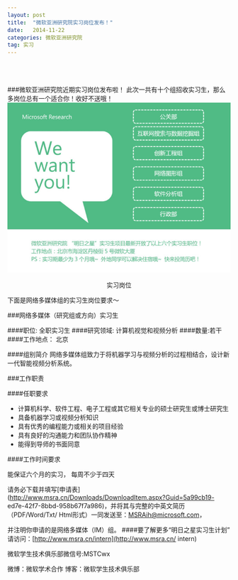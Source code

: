 ```yaml
---
layout: post
title:  "微软亚洲研究院实习岗位发布！"
date:   2014-11-22
categories: 微软亚洲研究院
tag: 实习
---
```

<br/><br/><br/>
###微软亚洲研究院近期实习岗位发布啦！
此次一共有十个组招收实习生，那么多岗位总有一个适合你！收好不送哦！
![实习岗位](/static/img/MSRA_internship_release.jpg)
<center>实习岗位</center>

下面是网络多媒体组的实习生岗位要求～

###网络多媒体（研究组或方向）实习生 

####职位: 全职实习生 
####研究领域: 计算机视觉和视频分析 
####数量:若干 
####工作地点： 北京 

####组别简介 
网络多媒体组致力于将机器学习与视频分析的过程相结合，设计新一代智能视频分析系统。 


 

###工作职责

####任职要求 

* 计算机科学、软件工程、电子工程或其它相关专业的硕士研究生或博士研究生 
* 具备机器学习或视频分析知识 
* 具有优秀的编程能力或相关的项目经验 
* 具有良好的沟通能力和团队协作精神 
* 能得到导师的书面同意 



 

####工作时间要求 

能保证六个月的实习， 每周不少于四天 


请务必下载并填写[申请表](http://www.msra.cn/Downloads/DownloadItem.aspx?Guid=5a99cb19-
ed7e-42f7-8bbd-958b67f7a986)，并将其与完整的中英文简历（PDF/Word/Txt/
Html形式）一同发送至：MSRAih@microsoft.com，

并注明你申请的是网络多媒体（IM）组。 
####要了解更多“明日之星实习生计划”
请访问：[http://www.msra.cn/intern](http://www.msra.cn/
intern) 

微软学生技术俱乐部微信号:MSTCwx　 

微博：微软学术合作
博客：微软学生技术俱乐部
